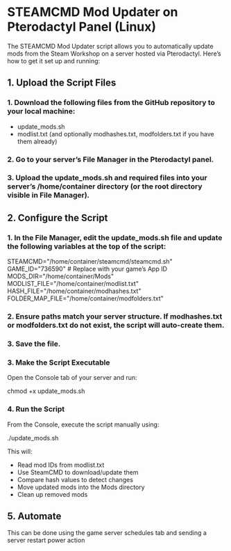 # STEAMCMD Mod Updater on Pterodactyl Panel (Linux)

The STEAMCMD Mod Updater script allows you to automatically update mods from the Steam Workshop on a server hosted via Pterodactyl. Here’s how to get it set up and running:

## 1. Upload the Script Files

### 1. Download the following files from the GitHub repository to your local machine:
   - update_mods.sh
   - modlist.txt (and optionally modhashes.txt, modfolders.txt if you have them already)

### 2. Go to your server’s File Manager in the Pterodactyl panel.

### 3. Upload the update_mods.sh and required files into your server’s /home/container directory (or the root directory visible in File Manager).

## 2. Configure the Script

### 1. In the File Manager, edit the update_mods.sh file and update the following variables at the top of the script:

   STEAMCMD="/home/container/steamcmd/steamcmd.sh"
   GAME_ID="736590"                     # Replace with your game’s App ID
   MODS_DIR="/home/container/Mods"
   MODLIST_FILE="/home/container/modlist.txt"
   HASH_FILE="/home/container/modhashes.txt"
   FOLDER_MAP_FILE="/home/container/modfolders.txt"

### 2. Ensure paths match your server structure. If modhashes.txt or modfolders.txt do not exist, the script will auto-create them.

### 3. Save the file.

### 3. Make the Script Executable

Open the Console tab of your server and run:

   chmod +x update_mods.sh

### 4. Run the Script

From the Console, execute the script manually using:

   ./update_mods.sh

This will:
- Read mod IDs from modlist.txt
- Use SteamCMD to download/update them
- Compare hash values to detect changes
- Move updated mods into the Mods directory
- Clean up removed mods

## 5. Automate

This can be done using the game server schedules tab and sending a server restart power action
